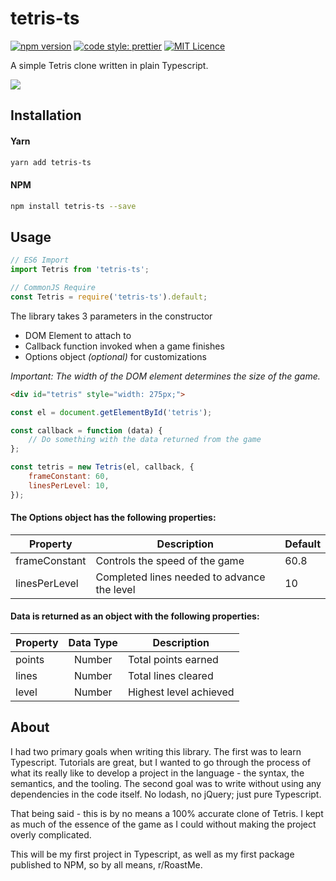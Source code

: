 # tetris-ts

[![npm version](https://badge.fury.io/js/tetris-ts.svg)](https://badge.fury.io/js/tetris-ts)
[![code style: prettier](https://img.shields.io/badge/code_style-prettier-ff69b4.svg?style=flat-square)](https://github.com/prettier/prettier)
[![MIT Licence](https://badges.frapsoft.com/os/mit/mit.svg?v=103)](https://opensource.org/licenses/mit-license.php)

A simple Tetris clone written in plain Typescript.

![](https://i.imgur.com/PmpHMpb.gif)

## Installation

#### Yarn

```bash
yarn add tetris-ts
```

#### NPM

```bash
npm install tetris-ts --save
```

## Usage

```javascript
// ES6 Import
import Tetris from 'tetris-ts';

// CommonJS Require
const Tetris = require('tetris-ts').default;
```

The library takes 3 parameters in the constructor

-   DOM Element to attach to
-   Callback function invoked when a game finishes
-   Options object _(optional)_ for customizations

_Important: The width of the DOM element determines the size of the game._

```HTML
<div id="tetris" style="width: 275px;">
```

```javascript
const el = document.getElementById('tetris');

const callback = function (data) {
    // Do something with the data returned from the game
};

const tetris = new Tetris(el, callback, {
    frameConstant: 60,
    linesPerLevel: 10,
});
```

#### The Options object has the following properties:

| Property      | Description                                 | Default |
| ------------- | ------------------------------------------- | ------- |
| frameConstant | Controls the speed of the game              | 60.8    |
| linesPerLevel | Completed lines needed to advance the level | 10      |

#### Data is returned as an object with the following properties:

| Property | Data Type | Description            |
| -------- | :-------: | ---------------------- |
| points   |  Number   | Total points earned    |
| lines    |  Number   | Total lines cleared    |
| level    |  Number   | Highest level achieved |

## About

I had two primary goals when writing this library. The first was to learn Typescript. Tutorials are great, but I wanted to go through the process of what its really like to develop a project in the language - the syntax, the semantics, and the tooling. The second goal was to write without using any dependencies in the code itself. No lodash, no jQuery; just pure Typescript.

That being said - this is by no means a 100% accurate clone of Tetris. I kept as much of the essence of the game as I could without making the project overly complicated.

This will be my first project in Typescript, as well as my first package published to NPM, so by all means, r/RoastMe.

